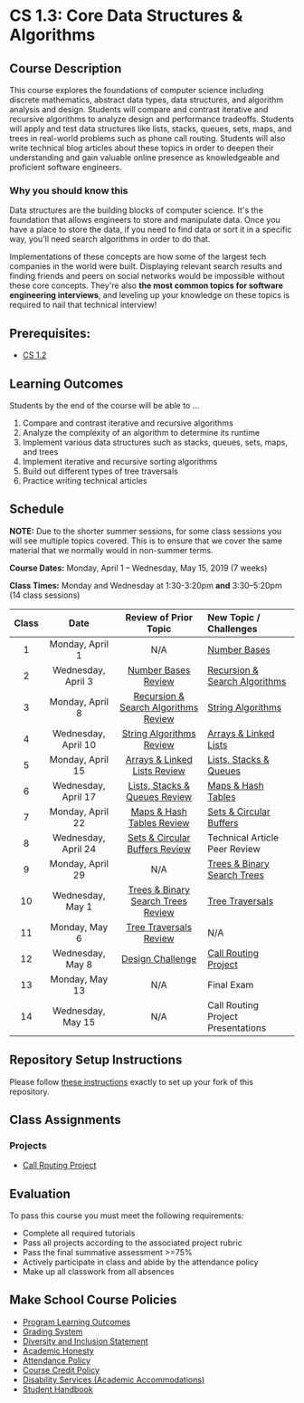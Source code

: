 # CS 1.3: Core Data Structures & Algorithms

## Course Description

This course explores the foundations of computer science including discrete mathematics, abstract data types, data structures, and algorithm analysis and design. Students will compare and contrast iterative and recursive algorithms to analyze design and performance tradeoffs. Students will apply and test data structures like lists, stacks, queues, sets, maps, and trees in real-world problems such as phone call routing. Students will also write technical blog articles about these topics in order to deepen their understanding and gain valuable online presence as knowledgeable and proficient software engineers.

### Why you should know this
Data structures are the building blocks of computer science. It's the foundation that allows engineers to store and manipulate data. Once you have a place to store the data, if you need to find data or sort it in a specific way, you'll need search algorithms in order to do that.

Implementations of these concepts are how some of the largest tech companies in the world were built. Displaying relevant search results and finding friends and peers on social networks would be impossible without these core concepts. They're also **the most common topics for software engineering interviews**, and leveling up your knowledge on these topics is required to nail that technical interview!

## Prerequisites:  

- [CS 1.2](https://github.com/Make-School-Courses/CS-1.2-How-Data-Structures-Work)

## Learning Outcomes

Students by the end of the course will be able to ...

1. Compare and contrast iterative and recursive algorithms
1. Analyze the complexity of an algorithm to determine its runtime
1. Implement various data structures such as stacks, queues, sets, maps, and trees
1. Implement iterative and recursive sorting algorithms
1. Build out different types of tree traversals
1. Practice writing technical articles

## Schedule

**NOTE:** Due to the shorter summer sessions, for some class sessions you will see multiple topics covered. This is to ensure that we cover the same material that we normally would in non-summer terms.

**Course Dates:** Monday, April 1 – Wednesday, May 15, 2019 (7 weeks)

**Class Times:** Monday and Wednesday at 1:30-3:20pm **and** 3:30–5:20pm (14 class sessions)


| Class |          Date          |  Review of Prior Topic | New Topic / Challenges       |
|:-----:|:----------------------:|:------------------------------------------:| :------- |
|   1   |    Monday, April 1     |      N/A            | [Number Bases](Lessons/Class1.md) |
|   2   |    Wednesday, April 3  | [Number Bases Review](Lessons/Class1.md#code-review-in-pairs-25-min) | [Recursion & Search Algorithms](Lessons/Class2.md) |
|   3   |    Monday, April 8     | [Recursion & Search Algorithms Review](Lessons/Class2.md#code-review--presentations-80-min) |[String Algorithms](Lessons/Class3.md)             |
|   4   |    Wednesday, April 10 | [String Algorithms Review](Lessons/Class3.md#code-review--presentations-80-min)             |[Arrays & Linked Lists](Lessons/Class4.md)         |
|   5   |    Monday, April 15    | [Arrays & Linked Lists Review](Lessons/Class4.md)         |[Lists, Stacks & Queues](Lessons/Class5.md)        |
|   6   |    Wednesday, April 17 | [Lists, Stacks & Queues Review](Lessons/Class5.md#activity---stacks-and-queues-worksheet---overview--15-min)        |[Maps & Hash Tables](Lessons/Class6.md)            |
|   7   |    Monday, April 22    | [Maps & Hash Tables Review](Lessons/Class6.md#activity---drawing-a-hashtable--35-min)            |[Sets & Circular Buffers](Lessons/Class7.md)       |
|   8   |    Wednesday, April 24 | [Sets & Circular Buffers Review](Lessons/Class7.md)       | Technical Article Peer Review     |
|   9   |    Monday, April 29    | N/A   | [Trees & Binary Search Trees](Lessons/Class8.md)
|  10   |    Wednesday, May 1    | [Trees & Binary Search Trees Review](Lessons/Class8.md)               | [Tree Traversals](Lessons/Class9.md)
|  11   |    Monday, May 6       | [Tree Traversals Review](Lessons/Class9.md#code-review-80-min)         | N/A
|  12   |    Wednesday, May 8    |       [Design Challenge](Lessons/design-challenge.md)            |[Call Routing Project](project/ReadMe.md)                   |
|  13   |    Monday, May 13      |       N/A            |      Final Exam           |
|  14   |    Wednesday, May 15   |       N/A            | Call Routing Project Presentations        |


## Repository Setup Instructions

Please follow [these instructions](Setup.md) exactly to set up your fork of this repository.


## Class Assignments

### Projects

- [Call Routing Project](project/ReadMe.md)

## Evaluation

To pass this course you must meet the following requirements:

- Complete all required tutorials
- Pass all projects according to the associated project rubric
- Pass the final summative assessment >=75%
- Actively participate in class and abide by the attendance policy
- Make up all classwork from all absences

## Make School Course Policies

- [Program Learning Outcomes](https://make.sc/program-learning-outcomes)
- [Grading System](https://make.sc/grading-system)
- [Diversity and Inclusion Statement](https://make.sc/diversity-and-inclusion-statement)
- [Academic Honesty](https://make.sc/academic-honesty-policy)
- [Attendance Policy](https://make.sc/attendance-policy)
- [Course Credit Policy](https://make.sc/course-credit-policy)
- [Disability Services (Academic Accommodations)](https://make.sc/disability-services)
- [Student Handbook](https://make.sc/student-handbook)
